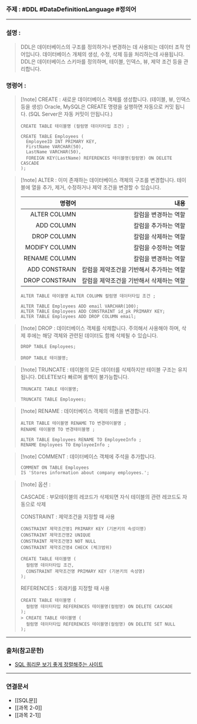 ### 주제 : #DDL #DataDefinitionLanguage #정의어

___

### 설명 : 

> DDL은 데이터베이스의 구조를 정의하거나 변경하는 데 사용되는 데이터 조작 언어입니다. 
> 데이터베이스 개체의 생성, 수정, 삭제 등을 처리하는데 사용됩니다. 
> DDL은 데이터베이스 스키마를 정의하며, 테이블, 인덱스, 뷰, 제약 조건 등을 관리합니다.

### 명령어 : 

>[!note] CREATE : 
> 새로운 데이터베이스 객체를 생성합니다. (테이블, 뷰, 인덱스 등을 생성)
> Oracle, MySQL은 CREATE 명령을 실행하면 자동으로 커밋 됩니다. 
> (SQL Server은 자동 커밋이 안됩니다.)
> 
> ```
> CREATE TABLE 테이블명 (컬럼명 데이터타입 조건) ;
> ```
> 
> ```
> CREATE TABLE Employees (
> 	EmployeeID INT PRIMARY KEY,
> 	FirstName VARCHAR(50),
> 	LastName VARCHAR(50),
> 	FOREIGN KEY(LastName) REFERENCES 테이블명(컬럼명) ON DELETE CASCADE
> );
> ```

>[!note] ALTER :
> 이미 존재하는 데이터베이스 객체의 구조를 변경합니다. 
> 테이블에 열을 추가, 제거, 수정하거나 제약 조건을 변경할 수 있습니다.
> 
> | 명령어 | 내용 | 
> | -: | -: |
> | ALTER COLUMN | 칼럼을 변경하는 역할
> | ADD COLUMN | 칼럼을 추가하는 역할
> | DROP COLUMN | 칼럼을 삭제하는 역할
> | MODIFY COLUMN | 칼럼을 수정하는 역할
> | RENAME COLUMN | 칼럼을 변경하는 역할 
> | ADD CONSTRAIN | 칼럼을 제약조건을 기반해서 추가하는 역할
> | DROP CONSTRAIN | 칼럼을 제약조건을 기반해서 삭제하는 역할
> 
> ```
> ALTER TABLE 테이블명 ALTER COLUMN 컬럼명 데이터타입 조건 ;
> ```
> 
> ```
> ALTER TABLE Employees ADD email VARCHAR(100);
> ALTER TABLE Employees ADD CONSTRAINT id_pk PRIMARY KEY;
> ALTER TABLE Employees ADD DROP COLUMN email;
> ```

>[!note] DROP : 
> 데이터베이스 객체를 삭제합니다. 
> 주의해서 사용해야 하며, 삭제 후에는 해당 객체와 관련된 데이터도 함께 삭제될 수 있습니다.
> 
> ```
> DROP TABLE Employees;
> ```
> 
> ```
> DROP TABLE 테이블명;
> ```

>[!note] TRUNCATE : 
> 테이블의 모든 데이터를 삭제하지만 테이블 구조는 유지됩니다. 
> DELETE보다 빠르며 롤백이 불가능합니다.
> 
> ```
> TRUNCATE TABLE 테이블명;
> ```
> 
> ```
> TRUNCATE TABLE Employees;
> ```

>[!note] RENAME :
> 데이터베이스 객체의 이름을 변경합니다.
> 
> ```
> ALTER TABLE 테이블명 RENAME TO 변경테이블명 ;
> RENAME 테이블명 TO 변경테이블명 ;
> ```
> 
> ```
> ALTER TABLE Employees RENAME TO EmployeeInfo ;
> RENAME Employees TO EmployeeInfo ;
> ```

>[!note] COMMENT : 
> 데이터베이스 객체에 주석을 추가합니다.
> 
> ```
> COMMENT ON TABLE Employees
> IS 'Stores information about company employees.';
> ```

>[!note] 옵션 : 
>
> CASCADE : 부모테이블의 레코드가 삭제되면 자식 테이블의 관련 레코드도 자동으로 삭제
>
>  CONSTRAINT : 제약조건을 지정할 때 사용
>  
> ```
> CONSTRAINT 제약조건명1 PRIMARY KEY (기본키의 속성이명)
> CONSTRAINT 제약조건명2 UNIQUE
> CONSTRAINT 제약조건명3 NOT NULL
> CONSTRAINT 제약조건명4 CHECK (체크범위)
> ```
> 
> ```
> CREATE TABLE 테이블명 (
> 	컬럼명 데이터타입 조건, 
> 	CONSTRAINT 제약조건명 PRIMARY KEY (기본키의 속성명)
> );
> ```
> 
> REFERENCES : 외래키를 지정할 때 사용
> 
> ```
> CREATE TABLE 테이블명 (
> 	컬럼명 데이터타입 REFERENCES 테이블명(컬럼명) ON DELETE CASCADE
> );
> > CREATE TABLE 테이블명 (
> 	컬럼명 데이터타입 REFERENCES 테이블명(컬럼명) ON DELETE SET NULL
> );
> ```

___

### 출처(참고문헌)

- [SQL 쿼리문 보기 좋게 정렬해주는 사이트](https://zzznara2.tistory.com/663)

___

### 연결문서

- [[SQL문]]
- [[과목 2-0]]
- [[과목 2-1]]
